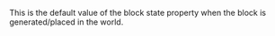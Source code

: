 This is the default value of the block state property when the block is generated/placed in the world.